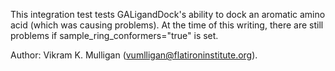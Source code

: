 This integration test tests GALigandDock's ability to dock an aromatic amino acid (which was causing problems).  At the time of this writing, there are still problems if sample_ring_conformers="true" is set.

Author: Vikram K. Mulligan (vumlligan@flatironinstitute.org).
